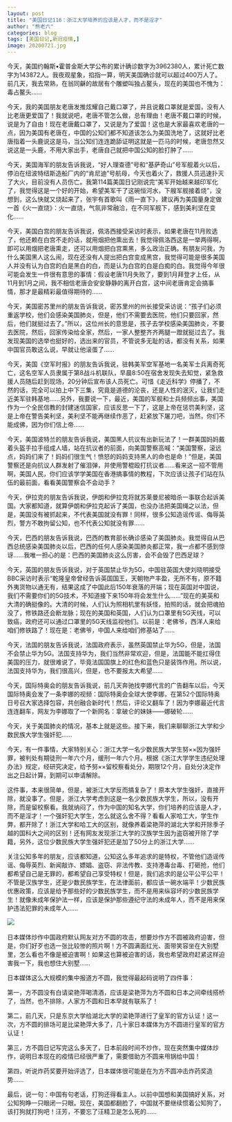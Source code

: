 ```yaml
---
layout: post
title: "美国日记116：浙江大学培养的应该是人才，而不是淫才"
author: "熊老六"
categories: blog
tags: [美国日记,新冠疫情,]
image: 20200721.jpg
---
```

​​​​​​​​​​​​​​​​​​​​​​​​​​​​​​​​​​​​今天，美国约翰斯•霍普金斯大学公布的累计确诊数字为3962380人，累计死亡数字为143872人。我夜观星象，掐指一算，明天美国确诊就可以超过400万人了。前几天，我去常熟，在翁同龢的故居有个雕塑叫独占鳌头，现在的美国也不愧为：毒占鳌头……

今天，我的美国朋友老唐发推炫耀自己戴口罩了，并且说戴口罩就是爱国，没有人比老唐更爱国了！我就说吧，老唐不管怎么做，总有理由！老唐不戴口罩的时候，说是为了自由！现在老唐戴口罩了，又说是为了爱国！这也是大家最喜欢老唐的一点，因为美国有老唐在，中国的公知们都不知道该怎么为美国洗地了，这就好比老唐指着一头鹿说这是马，当公知们连连跪舔证明这就是一匹马的时候，老唐忽然又说这是一头鹿，不用大家出手，老唐自己就把中国公知的脸打肿了……

今天，美国海军的朋友告诉我说，“好人理查德”号和“基萨奇山”号军舰着火以后，停泊在纽波特纽斯造船厂内的“肯尼迪”号航母，今天也着火了，救援人员迅速扑灭了大火，目前没有人员伤亡。我第114篇美国日记刚说完“美军开始越来越印军化了，我觉得这是一个好的开始，希望美军干了这碗恒河水，下艘军舰接着烧”，没想到，这么快就又烧起来了，张宇有首歌叫《雨一直下》，建议再为美国量身定做一首《火一直烧》：火一直烧，气氛非常融洽，在不同军舰下，感到美利坚在变化……

今天，美国白宫的朋友告诉我说，佩洛西接受采访时表示，如果老唐在11月败选了，他还赖在白宫不走的话，就用烟把他熏出去！我觉得佩洛西这是一举两得啊，即可以用烟把老唐熏走，还可以用烟把白宫熏黑，多么政治正确。有朋友问我，为什么美国黑人这么闹，现在还没有人提出把白宫变成黑宫，我觉得可能是很多美国人并没有认为白宫的白是黑白的白，而是认为白宫的白是白痴的白。我觉得今年很可能会发生一件很有意思的事情：假设老唐11月失败了，要到1月拜登才上任，从11月到1月之间，我不相信老唐会安安静静的离开白宫，这中间老唐肯定会搞事情，那才是最精彩最值得期待的……

今天，美国密苏里州的朋友告诉我说，密苏里州的州长接受采访说：“孩子们必须重返学校，他们会感染美国肺炎，但是，他们不需要去医院，他们只要回家，然后，他们就挺过去了。”所以，这位州长的意思是，孩子去学校感染美国肺炎，不要去医院，然后，回家传染给全家，然后，一家人整整齐齐两腿一蹬就挺过去了。我发现美国的选举也挺好的，选出来的官员，不管说多无耻的话，都没有关系，如果中国官员敢这么说，早就让他滚蛋了……

今天，美国《空军时报》的朋友告诉我说，驻韩美军空军基地一名美军士兵离奇死亡，这名空军人员隶属于第8战斗机联队，早晨8:50在宿舍发现失去知觉，紧急救援人员随后赶到现场，20分钟后宣布该人员死亡。可惜《走近科学》停播了，不然的话，完全可以拍上中下三集，究竟是道德的沦丧，还是人性的泯灭，让我们走近美军驻韩基地……另外，我要说一下，最近，美国的军舰和士兵频频出事，美国作为一个全民信教的封建迷信国家，应该反思一下了，这是上帝在惩罚美利坚，这是上帝在警告美利坚，美利坚不能再继续作恶了，赶紧放下屠刀吧，当然，你们不能成佛，因为你们信上帝……

今天，美国波特兰的朋友告诉我说，美国黑人抗议有出新玩法了！一群美国妈妈戴着头盔手拉手组成人墙，站在抗议者的前面，向美国警察高喊：“美国警察，滚远点，妈妈们来了！妈妈们很生气！愤怒的妈妈支持黑人的命也是命！”但是，美国警察还是向抗议人群发射了催泪弹，并使用警棍殴打抗议者……看来这一招不管用啊，美国人民，你们应该学学美国在香港搞事情的教程，下次应该让孩子们站在队伍的最前面，看看美国警察会不会动手？

今天，伊拉克的朋友告诉我说，伊朗和伊拉克将就苏莱曼尼被暗杀一事联合起诉美国。大家都知道，就算伊朗和伊拉克起诉了美国，也没办法把美国绳之以法，但是，美国没有被抓起来，不代表美国就没有罪！同样，很多公知造谣传谣、侮辱英烈，警方不敢拘留公知，也不代表公知就没有罪……

今天，巴西的朋友告诉我说，巴西的教育部长确诊感染了美国肺炎。我觉得自从巴西总统感染美国肺炎以后，巴西的任何人感染美国肺炎都正常，我一点都不感到惊讶……我唯一担心的是：巴西的美国肺炎这么厉害，会不会毁了巴西足球？

今天，英国的朋友告诉我说，对于英国禁止华为5G，中国驻英国大使刘晓明接受BBC采访时表示“乾隆皇帝曾经告诉英国国王，天朝物产丰盈，无所不有，原不籍外夷货物以通无有，结果这成了中国此后150年衰落的开端；现在英国对中国说，我们不需要你们的5G技术，不知道接下来150年将会发生什么……”现在的美英和大清的确挺像的。大清的时候，人们认为照相机里有妖怪，拍照的话，就会把魂拍没了，修铁路还会断龙脉；现在的美国和英国，人们认为口罩里有5G天线，可以致癌，政府还可以通过口罩里的5G天线监视他们。以前是：老佛爷，西洋人来给咱们修铁路了！现在是：老佛爷，中国人来给咱们修基站了……

今天，法国的朋友告诉我说，法国政府表示，虽然英国禁止华为5G，但是，法国不会禁止华为5G。法国支持华为，我们当然非常欢迎，但是，法国能不能扛得住美国的压力，就很难说了，毕竟法国国旗上的红色和蓝色只是装饰作用。所以说，法国支持华为，我们很高兴，但是，也不要报太大希望……

今天，国际特奥会的朋友告诉我说，前几天奔驰找李娜代言的广告翻车以后，今天国际特奥会发了一条李娜的视频：国际特奥会全球大使李娜，在第52个国际特奥日号召大家选择包容，共创融合新时代！然后，评论又翻车了！因为李娜最近代言连连翻车，网友为李娜取了一个新网名：拿破仑的妹妹——娜破轮……

今天，关于美国肺炎的情况，基本上就是这些。接下来，我们来聊聊浙江大学和少数民族大学生强奸犯……

今天，有一件事情，大家特别关心：浙江大学一名少数民族大学生努××因为强奸罪，被判处有期徒刑一年六个月，缓刑一年六个月。根据《浙江大学学生违纪处理办法》规定，经研究决定，给予努××留校察看处分，期限12个月，自处分决定作出之日起计算，到期可以申请解除。

这件事，本来很简单，但是，被浙江大学反而搞复杂了！原本大学生强奸，直接开除，就没事了。但是，浙江大学考虑到这是一名少数民族大学生，所以，没有开除，而是留校察看。我就纳闷了，作为中国的知名大学，你们培养的应该是人才，而不是淫才！一个强奸犯大学生，怎么就这么舍不得？看看人家哈工大，学生作弊，都开除了！浙江大学和哈工大的区别，就像养着梁艳萍的湖北大学和开除季子越的国科大之间的区别！还有网友发现浙江大学的汉族学生因为盗窃被开除了学籍，另外，这位少数民族大学生强奸犯还是加了50分上的浙江大学……

关注公知多年的朋友，应该都知道，公知这么多年追求的是特权，不管他们造谣传谣、侮辱英烈、新闻敲诈、嫖娼、盗窃、非法传教、支持港毒台毒、打砸抢，他们都希望自己是无罪的，都希望自己享受特权！但是，我们追求的是公平公平公平！不管是汉族学生，还是少数民族学生，在法律面前，都应该一碗水端平！少数民族优惠政策，应该是给予那些好的少数民族学生，而不是用来纵容坏的少数民族学生！就像未成年保护法一样，应该是保护那些遵纪守法的未成年人，而不是用来保护违法犯罪的未成年人……

![]({{site.url}}/assets/img/eacedf04ly1gh04ojm4xgj20qk14ohdt.jpg)  

日本媒体炒作中国政府默认网友对方不圆的攻击，想要炒作方不圆被政府迫害，但是，你们好歹也选一张比较惨的照片啊！方不圆满面红光、面带笑容坐在大别墅里，怎么看也不像是被迫害啊！如果这也算被迫害的话，我也希望政府赶紧这样迫害我一下，我也想住大别墅……

日本媒体这么大规模的集中报道方不圆，我觉得最起码说明了四件事：

第一，方不圆没有白请梁艳萍喝清酒，应该是梁艳萍为方不圆和日本之间牵线搭桥了，当然，也不排除，人家方不圆和日本早就有联系了！

第二，前几天，只是东京大学给湖北大学的梁艳萍进行了皇军的官方认证！这一次，方不圆的排场可是比梁艳萍大多了，几十家日本媒体为方不圆进行皇军的官方认证！

第三，方不圆日记写完这么多天了，日本前段时间不炒作，现在突然集中媒体炒作，说明日本现在的疫情已经很严重了，需要借助方不圆来甩锅给中国！

第四，听说炸药奖要开始评选了，日本媒体很可能是在为方不圆冲击炸药奖造势……

最后，说一句：中国有句老话，打狗还得看主人。以前中国想和美国搞好关系，对公知狗睁一只眼闭一只眼。现在，美国都翻脸了，中国就不要继续惯着公知狗了，该打狗就打狗吧！汪芳，不要忘了汪精卫是怎么死的……​​​​